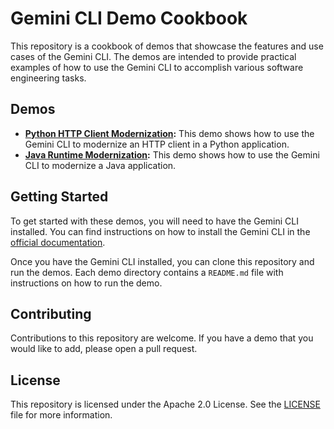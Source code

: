 # Gemini CLI Demo Cookbook

This repository is a cookbook of demos that showcase the features and use cases of the Gemini CLI. The demos are intended to provide practical examples of how to use the Gemini CLI to accomplish various software engineering tasks.

## Demos

-   **[Python HTTP Client Modernization](python-http-client-modernize/README.md):** This demo shows how to use the Gemini CLI to modernize an HTTP client in a Python application.
-   **[Java Runtime Modernization](java-runtime-modernize/README.md):** This demo shows how to use the Gemini CLI to modernize a Java application.

## Getting Started

To get started with these demos, you will need to have the Gemini CLI installed. You can find instructions on how to install the Gemini CLI in the [official documentation](https://github.com/google-gemini/gemini-cli).

Once you have the Gemini CLI installed, you can clone this repository and run the demos. Each demo directory contains a `README.md` file with instructions on how to run the demo.

## Contributing

Contributions to this repository are welcome. If you have a demo that you would like to add, please open a pull request.

## License

This repository is licensed under the Apache 2.0 License. See the [LICENSE](LICENSE) file for more information.
